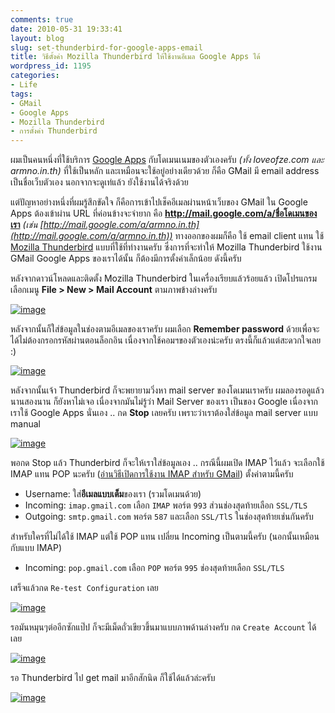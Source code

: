 ```yaml
---
comments: true
date: 2010-05-31 19:33:41
layout: blog
slug: set-thunderbird-for-google-apps-email
title: วิธีตั้งค่า Mozilla Thunderbird ให้ใช้งานอีเมล Google Apps ได้
wordpress_id: 1195
categories:
- Life
tags:
- GMail
- Google Apps
- Mozilla Thunderbird
- การตั้งค่า Thunderbird
---
```


ผมเป็นคนหนึ่งที่ใช้บริการ [Google Apps](http://www.google.com/apps/index1.html) กับโดเมนเนมของตัวเองครับ _(ทั้ง loveofze.com และ armno.in.th)_ ที่ใช้เป็นหลัก และเหมือนจะใช้อยู่อย่างเดียวด้วย ก็คือ GMail มี email address เป็นชื่อเว็บตัวเอง นอกจากจะดูเท่แล้ว ยังใช้งานได้จริงด้วย

 

แต่ปัญหาอย่างหนึ่งที่ผมรู้สึกขัดใจ ก็คือการเข้าไปเช็คอีเมลผ่านหน้าเว็บของ GMail ใน Google Apps ต้องเข้าผ่าน URL ที่ค่อนข้างจะจำยาก คือ **http://mail.google.com/a/ชื่อโดเมนของเรา** _(เช่น [http://mail.google.com/a/armno.in.th](http://mail.google.com/a/armno.in.th))_ ทางออกของผมก็คือ ใช้ email client แทน ใช้ [Mozilla Thunderbird](http://www.mozillamessaging.com/en-US/thunderbird/) แบบที่ใช้ที่ทำงานครับ ซึ่งการที่จะทำให้ Mozilla Thunderbird ใช้งาน GMail Google Apps ของเราได้นั้น ก็ต้องมีการตั้งค่าเล็กน้อย ดังนี้ครับ

 

หลังจากดาวน์โหลดและติดตั้ง Mozilla Thunderbird ในเครื่องเรียบแล้วร้อยแล้ว เปิดโปรแกรม เลือกเมนู **File > New > Mail Account** ตามภาพข้างล่างครับ

 

[![image](http://files.armno.in.th/uploads/2010/05/image_thumb1.png)](http://files.armno.in.th/uploads/2010/05/image1.png)

  

หลังจากนั้นก็ใส่ข้อมูลในช่องตามอีเมลของเราครับ ผมเลือก **Remember password** ด้วยเพื่อจะได้ไม่ต้องกรอกรหัสผ่านตอนล็อกอิน เนื่องจากใช้คอมฯของตัวเองน่ะครับ ตรงนี้ก็แล้วแต่สะดวกใจเลย :)

 

[![image](http://files.armno.in.th/uploads/2010/05/image_thumb2.png)](http://files.armno.in.th/uploads/2010/05/image2.png)

 

หลังจากนั้นเจ้า Thunderbird ก็จะพยายามวิ่งหา mail server ของโดเมนเราครับ ผมลองรอดูแล้ว นานสองนาน ก็ยังหาไม่เจอ เนื่องจากมันไม่รู้ว่า Mail Server ของเรา เป็นของ Google เนื่องจากเราใช้ Google Apps นั่นเอง .. กด **Stop** เลยครับ เพราะว่าเราต้องใส่ข้อมูล mail server แบบ manual

 

[![image](http://files.armno.in.th/uploads/2010/05/image_thumb3.png)](http://files.armno.in.th/uploads/2010/05/image3.png)

 

พอกด Stop แล้ว Thunderbird ก็จะให้เราใส่ข้อมูลเอง .. กรณีนี้ผมเปิด IMAP ไว้แล้ว จะเลือกใช้ IMAP แทน POP นะครับ ([อ่านวิธีเปิดการใช้งาน IMAP สำหรับ GMail](http://mail.google.com/support/bin/answer.py?answer=77695)) ตั้งค่าตามนี้ครับ

* Username: ใส่**อีเมลแบบเต็ม**ของเรา (รวมโดเมนด้วย) 
* Incoming: `imap.gmail.com` เลือก `IMAP` พอร์ต `993` ส่วนช่องสุดท้ายเลือก `SSL/TLS`
* Outgoing: `smtp.gmail.com` พอร์ต `587` และเลือก `SSL/TlS` ในช่องสุดท้ายเช่นกันครับ 

สำหรับใครที่ไม่ได้ใช้ IMAP แต่ใช้ POP แทน เปลี่ยน Incoming เป็นตามนี้ครับ (นอกนั้นเหมือนกับแบบ IMAP)
  
* Incoming: `pop.gmail.com` เลือก `POP` พอร์ต `995` ช่องสุดท้ายเลือก `SSL/TLS`

เสร็จแล้วกด `Re-test Configuration` เลย

[![image](http://files.armno.in.th/uploads/2010/05/image_thumb4.png)](http://files.armno.in.th/uploads/2010/05/image4.png)

รอมันหมุนๆต่ออีกซักแป๊ป ก็จะมีเม็ดถั่วเขียวขึ้นมาแบบภาพด้านล่างครับ กด `Create Account` ได้เลย

[![image](http://files.armno.in.th/uploads/2010/05/image_thumb5.png)](http://files.armno.in.th/uploads/2010/05/image5.png)

รอ Thunderbird ไป get mail มาอีกสักนิด ก็ใช้ได้แล้วล่ะครับ

[![image](http://files.armno.in.th/uploads/2010/05/image_thumb6.png)](http://files.armno.in.th/uploads/2010/05/image6.png)
